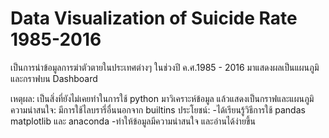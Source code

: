 # Data Visualization of Suicide Rate 1985-2016
เป็นการนำข้อมูลการฆ่าตัวตายในประเทศต่างๆ ในช่วงปี ค.ศ.1985 - 2016 มาแสดงผลเป็นแผนภูมิและกราฟบน Dashboard

เหตุผล:		เป็นสิ่งที่ยังไม่เคยทําในการใช้ python มาวิเคราะห์ข้อมูล แล้วแสดงเป็นกราฟและแผนภูมิ
ความน่าสนใจ: มีการใช้ไลบรารี่อื่นนอกจาก builtins 
ประโยชน์: -ได้เรียนรู้วิธีการใช้ pandas matplotlib และ anaconda
				 -ทำให้ข้อมูลมีความน่าสนใจ และอ่านได้ง่ายขึ้น
